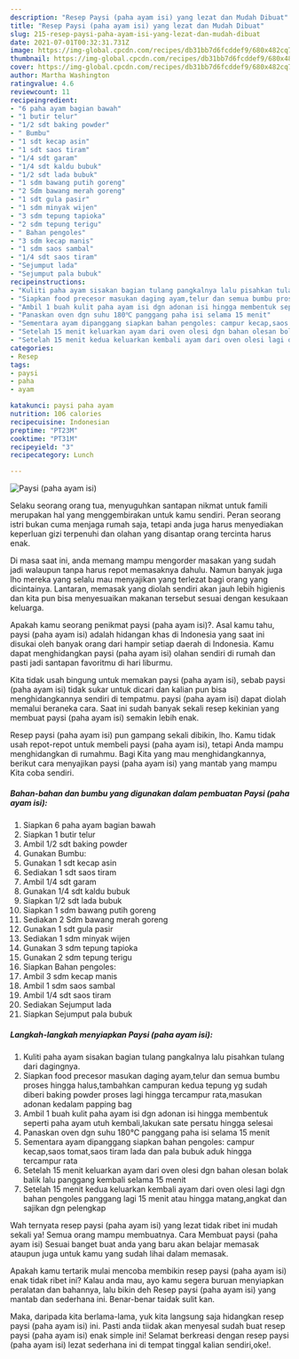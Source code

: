```yaml
---
description: "Resep Paysi (paha ayam isi) yang lezat dan Mudah Dibuat"
title: "Resep Paysi (paha ayam isi) yang lezat dan Mudah Dibuat"
slug: 215-resep-paysi-paha-ayam-isi-yang-lezat-dan-mudah-dibuat
date: 2021-07-01T00:32:31.731Z
image: https://img-global.cpcdn.com/recipes/db31bb7d6fcddef9/680x482cq70/paysi-paha-ayam-isi-foto-resep-utama.jpg
thumbnail: https://img-global.cpcdn.com/recipes/db31bb7d6fcddef9/680x482cq70/paysi-paha-ayam-isi-foto-resep-utama.jpg
cover: https://img-global.cpcdn.com/recipes/db31bb7d6fcddef9/680x482cq70/paysi-paha-ayam-isi-foto-resep-utama.jpg
author: Martha Washington
ratingvalue: 4.6
reviewcount: 11
recipeingredient:
- "6 paha ayam bagian bawah"
- "1 butir telur"
- "1/2 sdt baking powder"
- " Bumbu"
- "1 sdt kecap asin"
- "1 sdt saos tiram"
- "1/4 sdt garam"
- "1/4 sdt kaldu bubuk"
- "1/2 sdt lada bubuk"
- "1 sdm bawang putih goreng"
- "2 Sdm bawang merah goreng"
- "1 sdt gula pasir"
- "1 sdm minyak wijen"
- "3 sdm tepung tapioka"
- "2 sdm tepung terigu"
- " Bahan pengoles"
- "3 sdm kecap manis"
- "1 sdm saos sambal"
- "1/4 sdt saos tiram"
- "Sejumput lada"
- "Sejumput pala bubuk"
recipeinstructions:
- "Kuliti paha ayam sisakan bagian tulang pangkalnya lalu pisahkan tulang dari dagingnya."
- "Siapkan food precesor masukan daging ayam,telur dan semua bumbu proses hingga halus,tambahkan campuran kedua tepung yg sudah diberi baking powder proses lagi hingga tercampur rata,masukan adonan kedalam papping bag"
- "Ambil 1 buah kulit paha ayam isi dgn adonan isi hingga membentuk seperti paha ayam utuh kembali,lakukan sate persatu hingga selesai"
- "Panaskan oven dgn suhu 180℃ panggang paha isi selama 15 menit"
- "Sementara ayam dipanggang siapkan bahan pengoles: campur kecap,saos tomat,saos tiram lada dan pala bubuk aduk hingga tercampur rata"
- "Setelah 15 menit keluarkan ayam dari oven olesi dgn bahan olesan bolak balik lalu panggang kembali selama 15 menit"
- "Setelah 15 menit kedua keluarkan kembali ayam dari oven olesi lagi dgn bahan pengoles panggang lagi 15 menit atau hingga matang,angkat dan sajikan dgn pelengkap"
categories:
- Resep
tags:
- paysi
- paha
- ayam

katakunci: paysi paha ayam 
nutrition: 106 calories
recipecuisine: Indonesian
preptime: "PT23M"
cooktime: "PT31M"
recipeyield: "3"
recipecategory: Lunch

---
```



![Paysi (paha ayam isi)](https://img-global.cpcdn.com/recipes/db31bb7d6fcddef9/680x482cq70/paysi-paha-ayam-isi-foto-resep-utama.jpg)

Selaku seorang orang tua, menyuguhkan santapan nikmat untuk famili merupakan hal yang menggembirakan untuk kamu sendiri. Peran seorang istri bukan cuma menjaga rumah saja, tetapi anda juga harus menyediakan keperluan gizi terpenuhi dan olahan yang disantap orang tercinta harus enak.

Di masa  saat ini, anda memang mampu mengorder masakan yang sudah jadi walaupun tanpa harus repot memasaknya dahulu. Namun banyak juga lho mereka yang selalu mau menyajikan yang terlezat bagi orang yang dicintainya. Lantaran, memasak yang diolah sendiri akan jauh lebih higienis dan kita pun bisa menyesuaikan makanan tersebut sesuai dengan kesukaan keluarga. 



Apakah kamu seorang penikmat paysi (paha ayam isi)?. Asal kamu tahu, paysi (paha ayam isi) adalah hidangan khas di Indonesia yang saat ini disukai oleh banyak orang dari hampir setiap daerah di Indonesia. Kamu dapat menghidangkan paysi (paha ayam isi) olahan sendiri di rumah dan pasti jadi santapan favoritmu di hari liburmu.

Kita tidak usah bingung untuk memakan paysi (paha ayam isi), sebab paysi (paha ayam isi) tidak sukar untuk dicari dan kalian pun bisa menghidangkannya sendiri di tempatmu. paysi (paha ayam isi) dapat diolah memalui beraneka cara. Saat ini sudah banyak sekali resep kekinian yang membuat paysi (paha ayam isi) semakin lebih enak.

Resep paysi (paha ayam isi) pun gampang sekali dibikin, lho. Kamu tidak usah repot-repot untuk membeli paysi (paha ayam isi), tetapi Anda mampu menghidangkan di rumahmu. Bagi Kita yang mau menghidangkannya, berikut cara menyajikan paysi (paha ayam isi) yang mantab yang mampu Kita coba sendiri.

<!--inarticleads1-->

##### Bahan-bahan dan bumbu yang digunakan dalam pembuatan Paysi (paha ayam isi):

1. Siapkan 6 paha ayam bagian bawah
1. Siapkan 1 butir telur
1. Ambil 1/2 sdt baking powder
1. Gunakan  Bumbu:
1. Gunakan 1 sdt kecap asin
1. Sediakan 1 sdt saos tiram
1. Ambil 1/4 sdt garam
1. Gunakan 1/4 sdt kaldu bubuk
1. Siapkan 1/2 sdt lada bubuk
1. Siapkan 1 sdm bawang putih goreng
1. Sediakan 2 Sdm bawang merah goreng
1. Gunakan 1 sdt gula pasir
1. Sediakan 1 sdm minyak wijen
1. Gunakan 3 sdm tepung tapioka
1. Gunakan 2 sdm tepung terigu
1. Siapkan  Bahan pengoles:
1. Ambil 3 sdm kecap manis
1. Ambil 1 sdm saos sambal
1. Ambil 1/4 sdt saos tiram
1. Sediakan Sejumput lada
1. Siapkan Sejumput pala bubuk




<!--inarticleads2-->

##### Langkah-langkah menyiapkan Paysi (paha ayam isi):

1. Kuliti paha ayam sisakan bagian tulang pangkalnya lalu pisahkan tulang dari dagingnya.
1. Siapkan food precesor masukan daging ayam,telur dan semua bumbu proses hingga halus,tambahkan campuran kedua tepung yg sudah diberi baking powder proses lagi hingga tercampur rata,masukan adonan kedalam papping bag
1. Ambil 1 buah kulit paha ayam isi dgn adonan isi hingga membentuk seperti paha ayam utuh kembali,lakukan sate persatu hingga selesai
1. Panaskan oven dgn suhu 180℃ panggang paha isi selama 15 menit
1. Sementara ayam dipanggang siapkan bahan pengoles: campur kecap,saos tomat,saos tiram lada dan pala bubuk aduk hingga tercampur rata
1. Setelah 15 menit keluarkan ayam dari oven olesi dgn bahan olesan bolak balik lalu panggang kembali selama 15 menit
1. Setelah 15 menit kedua keluarkan kembali ayam dari oven olesi lagi dgn bahan pengoles panggang lagi 15 menit atau hingga matang,angkat dan sajikan dgn pelengkap




Wah ternyata resep paysi (paha ayam isi) yang lezat tidak ribet ini mudah sekali ya! Semua orang mampu membuatnya. Cara Membuat paysi (paha ayam isi) Sesuai banget buat anda yang baru akan belajar memasak ataupun juga untuk kamu yang sudah lihai dalam memasak.

Apakah kamu tertarik mulai mencoba membikin resep paysi (paha ayam isi) enak tidak ribet ini? Kalau anda mau, ayo kamu segera buruan menyiapkan peralatan dan bahannya, lalu bikin deh Resep paysi (paha ayam isi) yang mantab dan sederhana ini. Benar-benar taidak sulit kan. 

Maka, daripada kita berlama-lama, yuk kita langsung saja hidangkan resep paysi (paha ayam isi) ini. Pasti anda tiidak akan menyesal sudah buat resep paysi (paha ayam isi) enak simple ini! Selamat berkreasi dengan resep paysi (paha ayam isi) lezat sederhana ini di tempat tinggal kalian sendiri,oke!.


